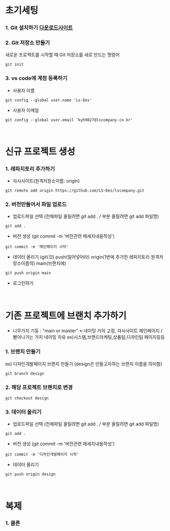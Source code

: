 # 초기세팅


### 1. Git 설치하기 [다운로드사이트](https://git-scm.com)
### 2. Git 저장소 만들기
새로운 프로젝트를 시작할 때 Git 저장소를 새로 만드는 명령어
```
git init
```

### 3. vs code에 계정 등록하기
- 사용자 이름
```
git config --global user.name 'Ls-Des'
```
- 사용자 이메일
```
git config --global user.email 'kyh9827@lscompany.co.kr'
```

<br>

# 신규 프로젝트 생성
### 1. 레파지토리 추가하기
- 자사사이트(원격저장소이름: origin)
```
git remote add origin https://github.com/LS-Des/lscompany.git
```
### 2. 버전만들어서 파일 업로드
- 업로드파일 선택 (전체파일 올릴려면 git add . / 부분 올릴려면 git add 파일명)
```
git add .
```
- 버전 생성 (git commit -m '버전관련 메세지내용작성')
```
git commit -m '메인페이지 시작'
```
- 데이터 올리기 (git(깃) push(밀어넣어라) origin(1번에 추가한 레파지토리 원격저장소이름의) main(브랜치에)
```
git push origin main
```
- 로그인하기

<br>

# 기존 프로젝트에 브랜치 추가하기
- 나무가지 기둥 : "main or master" <-네이밍 거의 고정, 자사사이트 메인페이지 / 뻗어나가는 가지 네이밍 자유 ex)시스템,브랜드마케팅,상품팀,디자인팀 페이지등등 
### 1. 브랜치 만들기
ex) 디자인개발페이지 브랜치 만들기 (design은 만들고자하는 브랜치 이름을 의미함)
```
git branch design
```
### 2. 해당 프로젝트 브랜치로 변경
```
git checkout design
```
### 3. 데이터 올리기
- 업로드파일 선택 (전체파일 올릴려면 git add . / 부분 올릴려면 git add 파일명)
```
git add .
```
- 버전 생성 (git commit -m '버전관련 메세지내용작성')
```
git commit -m '디자인개발페이지 시작'
```
- 데이터 올리기
```
git push origin design
```

<br>

# 복제
### 1. 클론
```

```
